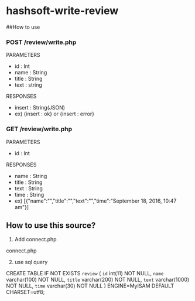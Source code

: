 # hashsoft-write-review


##How to use

### POST /review/write.php

PARAMETERS

- id : Int
- name : String
- title : String
- text : string

RESPONSES

- insert : String(JSON)
- ex) {insert : ok} or {insert : error}

### GET /review/write.php

PARAMETERS

- id : Int

RESPONSES

- name : String
- title : String
- text : String
- time : String
- ex) [{"name":"","title":"","text":"","time":"September 18, 2016, 10:47 am"}]





## How to use this source?

1. Add connect.php

connect.php
<?
mysql_connect('{database_url}','{database_id}','{database_pw}');
mysql_select_db('{database_select}');
?>

2. use sql query

CREATE TABLE IF NOT EXISTS `review` (
  `id` int(11) NOT NULL,
  `name` varchar(100) NOT NULL,
  `title` varchar(200) NOT NULL,
  `text` varchar(1000) NOT NULL,
  `time` varchar(30) NOT NULL
) ENGINE=MyISAM DEFAULT CHARSET=utf8;




